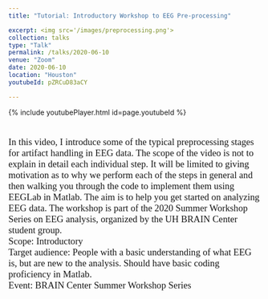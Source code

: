 ```yaml
---
title: "Tutorial: Introductory Workshop to EEG Pre-processing"

excerpt: <img src='/images/preprocessing.png'>
collection: talks
type: "Talk"
permalink: /talks/2020-06-10
venue: "Zoom"
date: 2020-06-10
location: "Houston"
youtubeId: pZRCuD83aCY

---
```


{% include youtubePlayer.html id=page.youtubeId %}

<p style="font-family: Garamond; font-size:14pt; font-style:normal">
<br>
In this video, I introduce some of the typical preprocessing stages for artifact handling in EEG data. The scope of the video is not to explain in detail each individual step. It will be limited to giving motivation as to why we perform each of the steps in general and then walking you through the code to implement them using EEGLab in Matlab. The aim is to help you get started on analyzing EEG data. The workshop is part of the 2020 Summer Workshop Series on EEG analysis, organized by the UH BRAIN Center student group. 
<br>
Scope: Introductory<br>
Target audience: People with a basic understanding of what EEG is, but are new to the analysis. Should have basic coding proficiency in Matlab.
<br>
Event: BRAIN Center Summer Workshop Series
</p>
